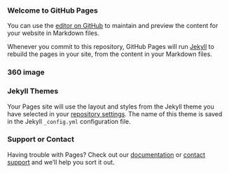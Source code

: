 ### Welcome to GitHub Pages

You can use the [editor on GitHub](https://github.com/913167936/913167936.github.io/edit/master/README.md) to maintain and preview the content for your website in Markdown files.

Whenever you commit to this repository, GitHub Pages will run [Jekyll](https://jekyllrb.com/) to rebuild the pages in your site, from the content in your Markdown files.

### 360 image

<script src="//360.vizor.io/scripts/embed.js" data-vizorurl="https://360.vizor.io/embed/v/97gy" ></script>

### Jekyll Themes

Your Pages site will use the layout and styles from the Jekyll theme you have selected in your [repository settings](https://github.com/913167936/913167936.github.io/settings). The name of this theme is saved in the Jekyll `_config.yml` configuration file.

### Support or Contact

Having trouble with Pages? Check out our [documentation](https://help.github.com/categories/github-pages-basics/) or [contact support](https://github.com/contact) and we’ll help you sort it out.

